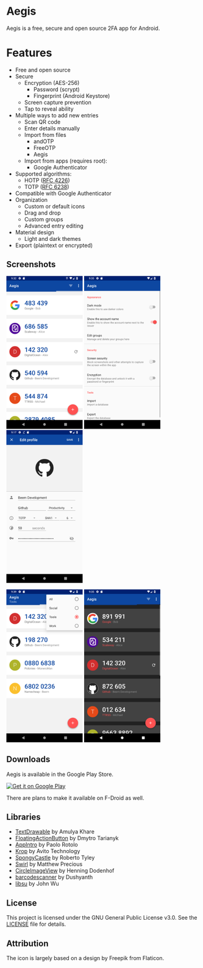 # Aegis

Aegis is a free, secure and open source 2FA app for Android.

# Features

- Free and open source
- Secure
  - Encryption (AES-256)
    - Password (scrypt)
	- Fingerprint (Android Keystore)
  - Screen capture prevention
  - Tap to reveal ability
- Multiple ways to add new entries
  - Scan QR code
  - Enter details manually
  - Import from files
    - andOTP
    - FreeOTP
    - Aegis
  - Import from apps (requires root):
    - Google Authenticator
- Supported algorithms:
   - HOTP ([RFC 4226](https://tools.ietf.org/html/rfc4226))
   - TOTP ([RFC 6238](https://tools.ietf.org/html/rfc6238))
- Compatible with Google Authenticator
- Organization
  - Custom or default icons
  - Drag and drop
  - Custom groups
  - Advanced entry editing
- Material design
  - Light and dark themes
- Export (plaintext or encrypted)

## Screenshots

[<img width=200 alt="Main Activity" src="metadata/en-US/images/phoneScreenshots/screenshot_main.png?raw=true">](metadata/en-US/images/phoneScreenshots/screenshot_main.png?raw=true)
[<img width=200 alt="Settings Activity" src="metadata/en-US/images/phoneScreenshots/screenshot_settings.png?raw=true">](/metadata/en-US/images/phoneScreenshots/screenshot_settings.png?raw=true)
[<img width=200 alt="Edit Activity" src="metadata/en-US/images/phoneScreenshots/screenshot_edit.png?raw=true">](/metadata/en-US/images/phoneScreenshots/screenshot_edit.png?raw=true)

[<img width=200 alt="Main Activity" src="metadata/en-US/images/phoneScreenshots/screenshot_main_group.png?raw=true">](metadata/en-US/images/phoneScreenshots/screenshot_main_group.png?raw=true)
[<img width=200 alt="Main Activity" src="metadata/en-US/images/phoneScreenshots/screenshot_main_dark.png?raw=true">](metadata/en-US/images/phoneScreenshots/screenshot_main_dark.png?raw=true)

## Downloads

Aegis is available in the Google Play Store.

[<img height=80 alt="Get it on Google Play" src="https://play.google.com/intl/en_us/badges/images/generic/en-play-badge.png" />](http://play.google.com/store/apps/details?id=com.beemdevelopment.aegis)

There are plans to make it available on F-Droid as well.

## Libraries

- [TextDrawable](https://github.com/amulyakhare/TextDrawable) by Amulya Khare
- [FloatingActionButton](https://github.com/Clans/FloatingActionButton) by Dmytro Tarianyk
- [AppIntro](https://github.com/AppIntro/AppIntro) by Paolo Rotolo
- [Krop](https://github.com/avito-tech/krop) by Avito Technology
- [SpongyCastle](https://github.com/rtyley/spongycastle) by Roberto Tyley
- [Swirl](https://github.com/mattprecious/swirl) by Matthew Precious
- [CircleImageView](https://github.com/hdodenhof/CircleImageView) by Henning Dodenhof
- [barcodescanner](https://github.com/dm77/barcodescanner) by Dushyanth
- [libsu](https://github.com/topjohnwu/libsu) by John Wu

## License

This project is licensed under the GNU General Public License v3.0. See the [LICENSE](LICENSE) file for details.

## Attribution

The icon is largely based on a design by Freepik from Flaticon.
